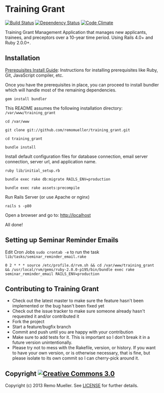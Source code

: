 # Training Grant

[![Build Status](https://travis-ci.org/remomueller/training_grant.png?branch=master)](https://travis-ci.org/remomueller/training_grant)
[![Dependency Status](https://gemnasium.com/remomueller/training_grant.png)](https://gemnasium.com/remomueller/training_grant)
[![Code Climate](https://codeclimate.com/github/remomueller/training_grant.png)](https://codeclimate.com/github/remomueller/training_grant)

Training Grant Management Application that manages new applicants, trainees, and preceptors over a 10-year time period. Using Rails 4.0+ and Ruby 2.0.0+.

## Installation

[Prerequisites Install Guide](https://github.com/remomueller/documentation): Instructions for installing prerequisites like Ruby, Git, JavaScript compiler, etc.

Once you have the prerequisites in place, you can proceed to install bundler which will handle most of the remaining dependencies.

```console
gem install bundler
```

This README assumes the following installation directory: `/var/www/training_grant`

```console
cd /var/www

git clone git://github.com/remomueller/training_grant.git

cd training_grant

bundle install
```

Install default configuration files for database connection, email server connection, server url, and application name.

```console
ruby lib/initial_setup.rb

bundle exec rake db:migrate RAILS_ENV=production

bundle exec rake assets:precompile
```

Run Rails Server (or use Apache or nginx)

```console
rails s -p80
```

Open a browser and go to: [http://localhost](http://localhost)

All done!

## Setting up Seminar Reminder Emails

Edit Cron Jobs `sudo crontab -e` to run the task `lib/tasks/seminar_reminder_email.rake`

```console
0 2 * * * source /etc/profile.d/rvm.sh && cd /var/www/training_grant && /usr/local/rvm/gems/ruby-2.0.0-p195/bin/bundle exec rake seminar_reminder_email RAILS_ENV=production
```

## Contributing to Training Grant

- Check out the latest master to make sure the feature hasn't been implemented or the bug hasn't been fixed yet
- Check out the issue tracker to make sure someone already hasn't requested it and/or contributed it
- Fork the project
- Start a feature/bugfix branch
- Commit and push until you are happy with your contribution
- Make sure to add tests for it. This is important so I don't break it in a future version unintentionally.
- Please try not to mess with the Rakefile, version, or history. If you want to have your own version, or is otherwise necessary, that is fine, but please isolate to its own commit so I can cherry-pick around it.

## Copyright [![Creative Commons 3.0](http://i.creativecommons.org/l/by-nc-sa/3.0/80x15.png)](http://creativecommons.org/licenses/by-nc-sa/3.0)

Copyright (c) 2013 Remo Mueller. See [LICENSE](https://github.com/remomueller/training_grant/blob/master/LICENSE) for further details.
